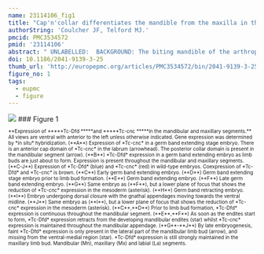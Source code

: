 ```yaml
---
name: 23114106_fig1
title: "Cap'n'collar differentiates the mandible from the maxilla in the beetle Tribolium castaneum."
authorString: 'Coulcher JF, Telford MJ.'
pmcid: PMC3534572
pmid: '23114106'
abstract: " UNLABELLED:  BACKGROUND: The biting mandible of the arthropods is thought to have evolved in the ancestor of the insects, crustaceans and myriapods: the Mandibulata. A unique origin suggests a common set of developmental genes will be required to pattern the mandible in different arthropods. To date we have functional studies on patterning of the mandibular segment of Drosophila melanogaster showing in particular the effects of the gene cap'n'collar (cnc), however, the dipteran head is far from representative of insects or of more distantly related mandibulates; Drosophila does not even possess a mandibular appendage. To study the development of a more representative insect mandible, we chose the red flour beetle Tribolium castaneum and investigated the function of the Tribolium orthologs of cap'n'collar (Tc-cnc) and the Hox gene Deformed (Tc-Dfd). In order to determine the function of Tc-cnc and Tc-Dfd, transcripts were knocked down by maternal RNA interference (RNAi). The effects of gene knockdown were examined in the developing embryos and larvae. The effect of Tc-cnc and Tc-Dfd knockdown on the expression of other genes was determined by using in situ hybridization on Tribolium embryos. RESULTS: Our analyses show that Tc-cnc is required for specification of the identity of the mandibular segment of Tribolium and differentiates the mandible from maxillary identity. Loss of Tc-cnc function results in a transformation of the mandible to maxillary identity as well as deletion of the labrum. Tc-Dfd and the Tribolium homolog of proboscipedia (Tc-mxp = maxillopedia), Hox genes that are required to pattern the maxillary appendage, are expressed in a maxilla-like manner in the transformed mandible. Tribolium homologs of paired (Tc-prd) and Distal-less (Tc-Dll) that are expressed in the endites and telopodites of embryonic appendages are also expressed in a maxilla-like manner in the transformed mandible.We also show that Tc-Dfd is required to activate the collar of Tc-cnc expression in the mandibular segment but not the cap expression in the labrum. Tc-Dfd is also required for the activation of Tc-prd in the endites of the mandible and maxillary appendages. CONCLUSIONS: Tc-cnc is necessary for patterning the mandibular segment of Tribolium. Together, Tc-cnc and Tc-Dfd cooperate to specify mandibular identity, as in Drosophila. Expression patterns of the homologs of cnc and Dfd are conserved in mandibulate arthropods suggesting that the mandible specifying function of cnc is likely to be conserved across the mandibulate arthropods."
doi: 10.1186/2041-9139-3-25
thumb_url: 'http://europepmc.org/articles/PMC3534572/bin/2041-9139-3-25-1.gif'
figure_no: 1
tags:
  - eupmc
  - figure
---
```

<img src='http://europepmc.org/articles/PMC3534572/bin/2041-9139-3-25-1.jpg' style='max-height: 300px'>
### Figure 1
<p style='font-size: 10px;'>**Expression of *****Tc-Dfd *****and *****Tc-cnc *****in the mandibular and maxillary segments.** All views are ventral with anterior to the left unless otherwise indicated. Gene expression was determined by *in situ* hybridization. (**A**) Expression of *Tc-cnc* in a germ band extending stage embryo. There is an anterior cap domain of *Tc-cnc* in the labrum (arrowhead). The posterior collar domain is present in the mandibular segment (arrow). (**B**) *Tc-Dfd* expression in a germ band extending embryo as limb buds are just about to form. Expression is present throughout the mandibular and maxillary segments. (**C-J**) Expression of *Tc-Dfd* (blue) and *Tc-cnc* (red) in wild-type embryos. Coexpression of *Tc-Dfd* and *Tc-cnc* is brown. (**C**) Early germ band extending embryo. (**D**) Germ band extending stage embryo prior to limb bud formation. (**E**) Germ band extending embryo. (**F**) Late germ band extending embryo. (**G**) Same embryo as (**F**), but a lower plane of focus that shows the reduction of *Tc-cnc* expression in the mesoderm (asterisk). (**H**) Germ band retracting embryo. (**I**) Embryo undergoing dorsal closure with the gnathal appendages moving towards the ventral midline. (**J**) Same embryo as (**I**), but a lower plane of focus that shows the reduction of *Tc-cnc* expression in the mesoderm (asterisk). (**C**,**D**) Prior to limb bud formation, *Tc-Dfd* expression is continuous throughout the mandibular segment. (**E**,**F**) As soon as the endites start to form, *Tc-Dfd* expression retracts from the developing mandibular endites (star) whilst *Tc-cnc* expression is maintained throughout the mandibular appendage. (**G**-**J**) By late embryogenesis, faint *Tc-Dfd* expression is only present in the lateral part of the mandibular limb bud (arrow), and missing from the ventral-medial region (star). *Tc-Dfd* expression is still strongly maintained in the maxillary limb bud. Mandibular (Mn), maxillary (Mx) and labial (La) segments.</p>